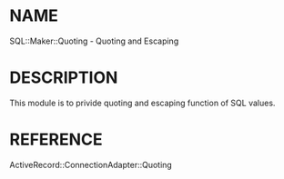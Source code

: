# NAME

SQL::Maker::Quoting - Quoting and Escaping

# DESCRIPTION

This module is to privide quoting and escaping function of SQL values. 

# REFERENCE

ActiveRecord::ConnectionAdapter::Quoting
